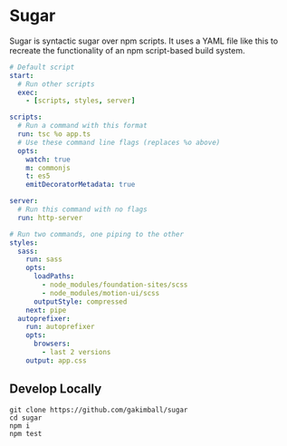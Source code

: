 # Sugar

Sugar is syntactic sugar over npm scripts. It uses a YAML file like this to recreate the functionality of an npm script-based build system.

```yml
# Default script
start:
  # Run other scripts
  exec:
    - [scripts, styles, server]

scripts:
  # Run a command with this format
  run: tsc %o app.ts
  # Use these command line flags (replaces %o above)
  opts:
    watch: true
    m: commonjs
    t: es5
    emitDecoratorMetadata: true

server:
  # Run this command with no flags
  run: http-server

# Run two commands, one piping to the other
styles:
  sass:
    run: sass
    opts:
      loadPaths:
        - node_modules/foundation-sites/scss
        - node_modules/motion-ui/scss
      outputStyle: compressed
    next: pipe
  autoprefixer:
    run: autoprefixer
    opts:
      browsers:
        - last 2 versions
    output: app.css
```

## Develop Locally

```
git clone https://github.com/gakimball/sugar
cd sugar
npm i
npm test
```
